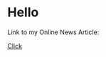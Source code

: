 <h1> Hello </h1>

<p>Link to my Online News Article: </p><a href="https://zeb228228.github.io/psychozebical/index.html">Click</a>
